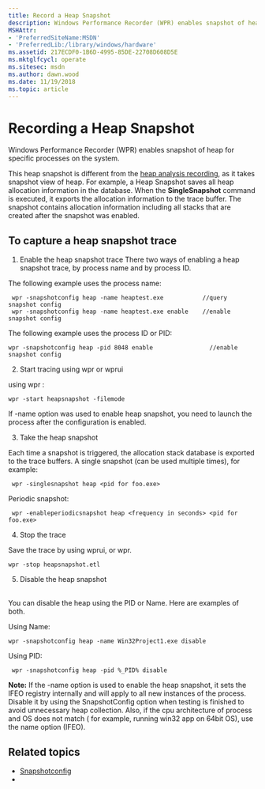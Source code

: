 ```yaml
---
title: Record a Heap Snapshot
description: Windows Performance Recorder (WPR) enables snapshot of heap for specific processes on the system.
MSHAttr:
- 'PreferredSiteName:MSDN'
- 'PreferredLib:/library/windows/hardware'
ms.assetid: 217ECDF0-1B6D-4995-85DE-22708D608D5E
ms.mktglfcycl: operate
ms.sitesec: msdn
ms.author: dawn.wood
ms.date: 11/19/2018
ms.topic: article
---
```


# Recording a Heap Snapshot

Windows Performance Recorder (WPR) enables snapshot of heap for specific processes on the system.

This heap snapshot is different from the [heap analysis recording](https://docs.microsoft.com/en-us/windows-hardware/test/wpt/recording-for-heap-analysis), as it takes snapshot view of heap. For example, a Heap Snapshot saves all heap allocation information in the database. When the **SingleSnapshot** command is executed, it exports the allocation information to the trace buffer. The snapshot contains allocation information including all stacks that are created after the snapshot was enabled. 

## To capture a heap snapshot trace

1. Enable the heap snapshot trace
There two ways of enabling a heap snapshot trace, by process name and by process ID. 

The following example uses the process name: 
```
 wpr -snapshotconfig heap -name heaptest.exe           //query snapshot config
 wpr -snapshotconfig heap -name heaptest.exe enable    //enable snapshot config
```

 The following example uses the process ID or PID:
 ``` 
 wpr -snapshotconfig heap -pid 8048 enable                //enable snapshot config
 ```

2.	Start tracing using wpr or wprui

using wpr :

```
wpr -start heapsnapshot -filemode                          
```

If -name option was used to enable heap snapshot, you need to launch the process after the configuration is enabled.

3.	Take the heap snapshot

Each time a snapshot is triggered, the allocation stack database is exported to the trace buffers. A single snapshot (can be used multiple times), for example:
```
 wpr -singlesnapshot heap <pid for foo.exe>
 ```
   Periodic snapshot:
```
 wpr -enableperiodicsnapshot heap <frequency in seconds> <pid for foo.exe>
 ```

4.	Stop the trace

Save the trace by using wprui, or wpr.

```
wpr -stop heapsnapshot.etl
```

5.	Disable the heap snapshot
<br/>
You can disable the heap using the PID or Name. Here are examples of both.  

Using Name:
```
wpr -snapshotconfig heap -name Win32Project1.exe disable
```

Using PID: 
```
 wpr -snapshotconfig heap -pid %_PID% disable
 ```

**Note:**
If the -name option is used to enable the heap snapshot, it sets the IFEO registry internally and will apply to all new instances of the process. Disable it by using the SnapshotConfig option when testing is finished to avoid unnecessary heap collection.
Also, if the cpu architecture of process and OS does not match ( for example, running win32 app on 64bit OS), use the name option (IFEO).


## Related topics

* [Snapshotconfig](https://docs.microsoft.com/en-us/windows-hardware/test/wpt/wpr-command-line-options#snapshotconfig)
*
